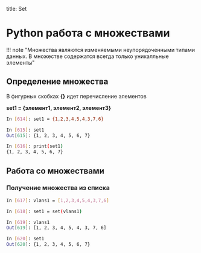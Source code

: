 title: Set

# Python работа с множествами


!!! note "Множества являются изменяемыми неупорядоченными типами данных. В множестве содержатся всегда только уникалльные элементы"


## Определение множества

В фигурных скобках **{}** идет перечисление элементов

**set1 = {элемент1, элемент2, элемент3}**

```bash
In [614]: set1 = {1,2,3,4,5,4,3,7,6}

In [615]: set1
Out[615]: {1, 2, 3, 4, 5, 6, 7}

In [616]: print(set1)
{1, 2, 3, 4, 5, 6, 7}
```

## Работа со множествами

### Получение множества из списка
```bash
In [617]: vlans1 = [1,2,3,4,5,4,3,7,6]

In [618]: set1 = set(vlans1)

In [619]: vlans1
Out[619]: [1, 2, 3, 4, 5, 4, 3, 7, 6]

In [620]: set1
Out[620]: {1, 2, 3, 4, 5, 6, 7}

```
